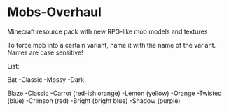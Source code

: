 # Mobs-Overhaul
Minecraft resource pack with new RPG-like mob models and textures

To force mob into a certain variant, name it with the name of the variant.
Names are case sensitive!

List:

Bat
-Classic
-Mossy
-Dark

Blaze
-Classic
-Carrot (red-ish orange)
-Lemon (yellow)
-Orange
-Twisted (blue)
-Crimson (red)
-Bright (bright blue)
-Shadow (purple)

